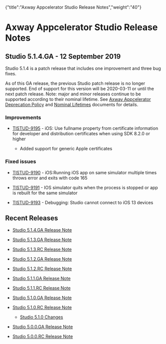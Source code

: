 {"title":"Axway Appcelerator Studio Release Notes","weight":"40"} 

# Axway Appcelerator Studio Release Notes

## Studio 5.1.4.GA - 12 September 2019

Studio 5.1.4 is a patch release that includes one improvement and three bug fixes.

As of this GA release, the previous Studio patch release is no longer supported. End of support for this version will be 2020-03-11 or until the next patch release. Note: major and minor releases continue to be supported according to their nominal lifetime. See [Axway Appcelerator Deprecation Policy](/docs/appc/AMPLIFY_Appcelerator_Services_Overview/Axway_Appcelerator_Deprecation_Policy/) and [Nominal Lifetimes](/docs/appc/AMPLIFY_Appcelerator_Services_Overview/Axway_Appcelerator_Product_Lifecycle/#NominalLifetimes) documents for details.

### Improvements

*   [TISTUD-9195](https://jira.appcelerator.org/browse/TISTUD-9195) - iOS: Use fullname property from certificate information for developer and distribution certificates when using SDK 8.2.0 or higher
    
    *   Added support for generic Apple certificates
        

### Fixed issues

*   [TISTUD-9190](https://jira.appcelerator.org/browse/TISTUD-9190) - iOS:Running iOS app on same simulator multiple times throws error and exits with code 165
    
*   [TISTUD-9191](https://jira.appcelerator.org/browse/TISTUD-9191) - IOS simulator quits when the process is stopped or app is rebuilt for the same simulator
    
*   [TISTUD-9193](https://jira.appcelerator.org/browse/TISTUD-9193) - Debugging: Studio cannot connect to iOS 13 devices
    

## Recent Releases

*   [Studio 5.1.4.GA Release Note](/docs/appc/Axway_Appcelerator_Studio/Axway_Appcelerator_Studio_Release_Notes/Studio_Release_Notes_5.x/Studio_5.1.4.GA_Release_Note/)
    
*   [Studio 5.1.3.GA Release Note](/docs/appc/Axway_Appcelerator_Studio/Axway_Appcelerator_Studio_Release_Notes/Studio_Release_Notes_5.x/Studio_5.1.3.GA_Release_Note/)
    
*   [Studio 5.1.3.RC Release Note](/docs/appc/Axway_Appcelerator_Studio/Axway_Appcelerator_Studio_Release_Notes/Studio_Release_Notes_5.x/Studio_5.1.3.RC_Release_Note/)
    
*   [Studio 5.1.2.GA Release Note](/docs/appc/Axway_Appcelerator_Studio/Axway_Appcelerator_Studio_Release_Notes/Studio_Release_Notes_5.x/Studio_5.1.2.GA_Release_Note/)
    
*   [Studio 5.1.2.RC Release Note](/docs/appc/Axway_Appcelerator_Studio/Axway_Appcelerator_Studio_Release_Notes/Studio_Release_Notes_5.x/Studio_5.1.2.RC_Release_Note/)
    
*   [Studio 5.1.1.GA Release Note](/docs/appc/Axway_Appcelerator_Studio/Axway_Appcelerator_Studio_Release_Notes/Studio_Release_Notes_5.x/Studio_5.1.1.GA_Release_Note/)
    
*   [Studio 5.1.1.RC Release Note](/docs/appc/Axway_Appcelerator_Studio/Axway_Appcelerator_Studio_Release_Notes/Studio_Release_Notes_5.x/Studio_5.1.1.RC_Release_Note/)
    
*   [Studio 5.1.0.GA Release Note](/docs/appc/Axway_Appcelerator_Studio/Axway_Appcelerator_Studio_Release_Notes/Studio_Release_Notes_5.x/Studio_5.1.0.GA_Release_Note/)
    
*   [Studio 5.1.0.RC Release Note](/docs/appc/Axway_Appcelerator_Studio/Axway_Appcelerator_Studio_Release_Notes/Studio_Release_Notes_5.x/Studio_5.1.0.RC_Release_Note/)
    
    *   [Studio 5.1.0 Changes](/docs/appc/Axway_Appcelerator_Studio/Axway_Appcelerator_Studio_Release_Notes/Studio_Release_Notes_5.x/Studio_5.1.0.RC_Release_Note/Studio_5.1.0_Changes/)
        
*   [Studio 5.0.0.GA Release Note](/docs/appc/Axway_Appcelerator_Studio/Axway_Appcelerator_Studio_Release_Notes/Studio_Release_Notes_5.x/Studio_5.0.0.GA_Release_Note/)
    
*   [Studio 5.0.0.RC Release Note](/docs/appc/Axway_Appcelerator_Studio/Axway_Appcelerator_Studio_Release_Notes/Studio_Release_Notes_5.x/Studio_5.0.0.RC_Release_Note/)